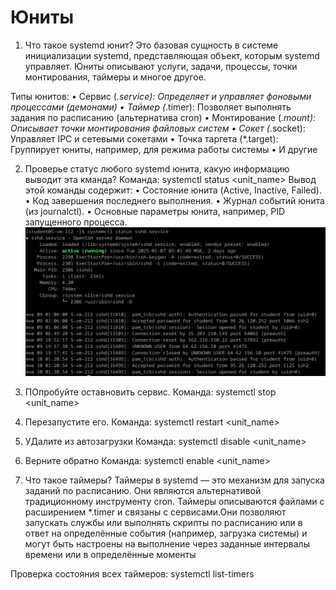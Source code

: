 # Юниты

1. Что такое systemd юнит?
    Это базовая сущность в системе инициализации systemd, представляющая объект, которым systemd управляет. Юниты описывают услуги, задачи, процессы, точки монтирования, таймеры и многое другое.

Типы юнитов:
 • Сервис (*.service): Определяет и управляет фоновыми процессами (демонами)
 • Таймер (*.timer): Позволяет выполнять задания по расписанию (альтернатива cron)
 • Монтирование (*.mount): Описывает точки монтирования файловых систем
 • Сокет (*.socket): Управляет IPC и сетевыми сокетами
 • Точка таргета (*.target): Группирует юниты, например, для режима работы системы
 • И другие

2. Проверье статус любого systemd юнита, какую информацию выводит эта кманда?
Команда:
    systemctl status <unit_name>
Вывод этой команды содержит:
 • Состояние юнита (Active, Inactive, Failed).
 • Код завершения последнего выполнения.
 • Журнал событий юнита (из journalctl).
 • Основные параметры юнита, например, PID запущенного процесса.
 ![alt text](image.png)

3. ПОпробуйте оставновить сервис.
Команда:
    systemctl stop <unit_name>

4. Перезапустите его.
Команда:
    systemctl restart <unit_name>

5. УДалите из автозагрузки
Команда:
    systemctl disable <unit_name>

6. Верните обратно
Команда:
    systemctl enable <unit_name>

7. Что такое таймеры?
Таймеры в systemd — это механизм для запуска заданий по расписанию. Они являются альтернативой традиционному инструменту cron. Таймеры описываются файлами с расширением *.timer и связаны с сервисами.Они позволяют запускать службы или выполнять скрипты по расписанию или в ответ на определённые события (например, загрузка системы) и могут быть настроены на выполнение через заданные интервалы времени или в определённые моменты

Проверка состояния всех таймеров:
    systemctl list-timers

